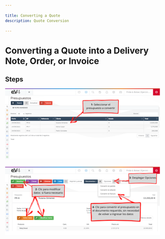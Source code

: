 ```yaml
---

title: Converting a Quote  
description: Quote Conversion  

---
```


# Converting a Quote into a Delivery Note, Order, or Invoice  

## Steps  

![First Step](../../../../assets/primerpresupuestoimg/convertirpresupuesto1.png)  

![Second Step](../../../../assets/primerpresupuestoimg/convertirpresupuesto2.png)
